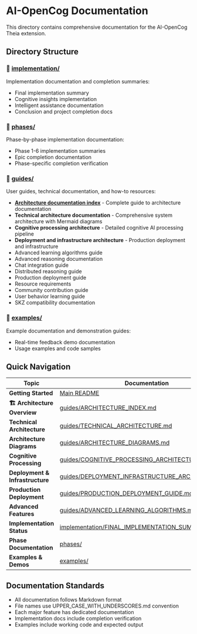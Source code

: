 # AI-OpenCog Documentation

This directory contains comprehensive documentation for the AI-OpenCog Theia extension.

## Directory Structure

### 📁 [implementation/](implementation/)
Implementation documentation and completion summaries:
- Final implementation summary
- Cognitive insights implementation
- Intelligent assistance documentation
- Conclusion and project completion docs

### 📁 [phases/](phases/)  
Phase-by-phase implementation documentation:
- Phase 1-6 implementation summaries
- Epic completion documentation
- Phase-specific completion verification

### 📁 [guides/](guides/)
User guides, technical documentation, and how-to resources:
- **[Architecture documentation index](guides/ARCHITECTURE_INDEX.md)** - Complete guide to architecture documentation
- **Technical architecture documentation** - Comprehensive system architecture with Mermaid diagrams
- **Cognitive processing architecture** - Detailed cognitive AI processing pipeline
- **Deployment and infrastructure architecture** - Production deployment and infrastructure
- Advanced learning algorithms guide
- Advanced reasoning documentation
- Chat integration guide
- Distributed reasoning guide
- Production deployment guide
- Resource requirements
- Community contribution guide
- User behavior learning guide
- SKZ compatibility documentation

### 📁 [examples/](examples/)
Example documentation and demonstration guides:
- Real-time feedback demo documentation
- Usage examples and code samples

## Quick Navigation

| Topic | Documentation |
|-------|---------------|
| **Getting Started** | [Main README](../README.md) |
| **🏗️ Architecture Overview** | [guides/ARCHITECTURE_INDEX.md](guides/ARCHITECTURE_INDEX.md) |
| **Technical Architecture** | [guides/TECHNICAL_ARCHITECTURE.md](guides/TECHNICAL_ARCHITECTURE.md) |
| **Architecture Diagrams** | [guides/ARCHITECTURE_DIAGRAMS.md](guides/ARCHITECTURE_DIAGRAMS.md) |
| **Cognitive Processing** | [guides/COGNITIVE_PROCESSING_ARCHITECTURE.md](guides/COGNITIVE_PROCESSING_ARCHITECTURE.md) |
| **Deployment & Infrastructure** | [guides/DEPLOYMENT_INFRASTRUCTURE_ARCHITECTURE.md](guides/DEPLOYMENT_INFRASTRUCTURE_ARCHITECTURE.md) |
| **Production Deployment** | [guides/PRODUCTION_DEPLOYMENT_GUIDE.md](guides/PRODUCTION_DEPLOYMENT_GUIDE.md) |
| **Advanced Features** | [guides/ADVANCED_LEARNING_ALGORITHMS.md](guides/ADVANCED_LEARNING_ALGORITHMS.md) |
| **Implementation Status** | [implementation/FINAL_IMPLEMENTATION_SUMMARY.md](implementation/FINAL_IMPLEMENTATION_SUMMARY.md) |
| **Phase Documentation** | [phases/](phases/) |
| **Examples & Demos** | [examples/](examples/) |

## Documentation Standards

- All documentation follows Markdown format
- File names use UPPER_CASE_WITH_UNDERSCORES.md convention
- Each major feature has dedicated documentation
- Implementation docs include completion verification
- Examples include working code and expected output